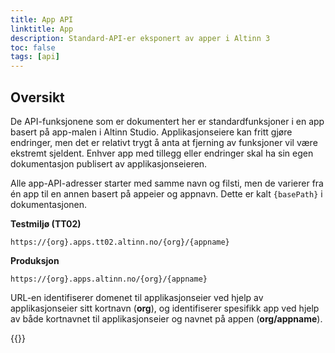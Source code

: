 ```yaml
---
title: App API
linktitle: App
description: Standard-API-er eksponert av apper i Altinn 3
toc: false
tags: [api]
---
```


## Oversikt

De API-funksjonene som er dokumentert her er standardfunksjoner i en app basert på app-malen i Altinn Studio. Applikasjonseiere kan fritt gjøre endringer, men det er relativt trygt å anta at fjerning av funksjoner vil være ekstremt sjeldent. Enhver app med tillegg eller endringer skal ha sin egen dokumentasjon publisert av applikasjonseieren.

Alle app-API-adresser starter med samme navn og filsti, men de varierer fra én app til en annen basert på appeier og appnavn. Dette er kalt `{basePath}` i dokumentasjonen.

**Testmiljø (TT02)**
```http
https://{org}.apps.tt02.altinn.no/{org}/{appname}
```

**Produksjon**
```http
https://{org}.apps.altinn.no/{org}/{appname}
```

URL-en identifiserer domenet til applikasjonseier ved hjelp av applikasjonseier sitt kortnavn (**org**), og identifiserer spesifikk app ved hjelp av både kortnavnet til applikasjonseier og navnet på appen (**org/appname**).

{{<children />}}
